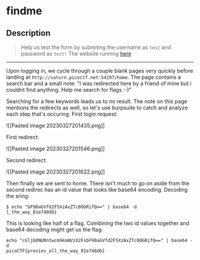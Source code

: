 # findme
## Description
>Help us test the form by submiting the username as `test` and password as `test!` The website running [here](http://saturn.picoctf.net:54197/)

---
Upon logging in, we cycle through a couple blank pages very quickly before landing at `http://saturn.picoctf.net:54197/home`. The page contains a search bar and a small note:
"I was redirected here by a friend of mine but i couldnt find anything. Help me search for flags :-)"

Searching for a few keywords leads us to no result. The note on this page mentions the redirects as well, so let's use burpsuite to catch and analyze each step that's occuring.
First login request:

![[Pasted image 20230327201435.png]]

First redirect:

![[Pasted image 20230327201546.png]]

Second redirect:

![[Pasted image 20230327201622.png]]

Then finally we are sent to home. There isn't much to go on aside from the second redirec has an id value that looks like base64 encoding. Decoding the sring:
```
$ echo "bF90aGVfd2F5XzAxZTc0OGRifQ==" | base64 -d
l_the_way_01e748db}
```
This is looking like half of a flag. Combining the two id values together and base64 decoding might get us the flag:

```
echo "cGljb0NURntwcm94aWVzX2FsbF90aGVfd2F5XzAxZTc0OGRifQ==" | base64 -d
picoCTF{proxies_all_the_way_01e748db}
```
